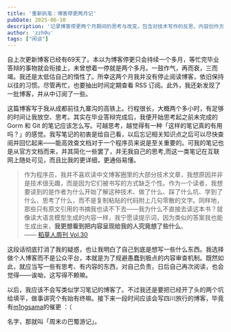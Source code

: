 ```yaml
---
title: '重新执笔：博客停更两月记'
pubDate: 2025-06-10
description: '记录博客停更两个月期间的思考与改变。包含对技术写作的反思、内容创作方向的调整，以及未来将以更个性化的视角分享技术见解与生活体验的规划。特别提及四川旅行的写作计划，并附上对中文技术博客现状的观察。'
author: 'zzh0u'
tags: ["闲谈"]
---
```


自上次更新博客已经有69天了。本以为博客停更只会持续一个多月，等忙完毕业答辩的事物就会衔接上，未曾想着一停就是两个多月。一鼓作气，再而衰，三而竭。我还是太低估自己的惰性了。所幸这两个月我并没有停止阅读博客，依旧保持以往的习惯。尽管再忙，也要抽出时间定期查看 RSS 订阅。此外，我还新发现了一批博客，并从中订阅了一些。

这篇博客写于我从成都前往九寨沟的高铁上。行程很长，大概两个多小时，有足够的时间让我放空、思考。其实在毕业答辩完成后，我便开始思考起之前未完成的 Gorm 和 Git 的笔记应该怎么写。可越思考，越觉得有一种「这样的笔记真的有用吗？」的感觉。我写笔记的初衷是给自己看，以后忘记相关知识点之后可以尽快查阅并回忆起来——能高效查文档对于一个程序员来说是至关重要的。可我的笔记也是从官方文档而来，并其简化一些罢了，并无我自己的思考,而这一类笔记在互联网上随处可见，而且比我的更详细，更通俗易懂。

> 作为程序员，我并不喜欢读中文博客圈里的大部分技术文章，我想原因并非是技术很无趣，而是因为它们被书写的方式缺乏个性。作为一个读者，我想要读到的是作者为什么开始了解这种技术、做了什么、踩了什么坑、学到了什么、思考了什么，而不是复制粘贴的代码附上几句零散的文字。同样地，那些只有原文引用的书摘我也读不下去——我为什么不直接去读这本书？就像读大语言模型生成的内容一样，我宁愿读提示词，因为类似的答案我也能生成出来，**我更想看到把内容呈现给我的人究竟想了些什么**。  
> —— <u>[稻草人周刊 Vol.30](https://www.geedea.pro/posts/weekly/30/)</u>

这段话彻底打消了我的疑惑，也让我明白了自己到底是想写一些什么东西。我选择做个人博客而不是公众平台，本就是为了规避愚蠢到极点的内容审查机制。既然如此，就应当写一些有思考、有内容的东西，对自己负责，日后自己再次阅读，也会觉得——诶呦，这写得不赖嘛。

以后，我应该不会写类似学习笔记的博客了。不过我还是要把已经开了头的两个坑给填平，做事讲究个有始有终嘛。接下来一段时间应该会写四川旅行的博客，毕竟有<u>[m1ngsama](https://us.m1ng.space/)</u>的催更 ：（

名字，那就叫「周末の巴蜀游记」。